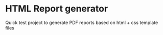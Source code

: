 # HTML Report generator
Quick test project to generate PDF reports based on html + css template files
